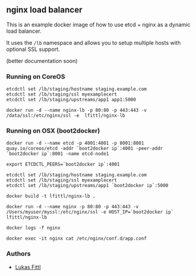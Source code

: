 ## nginx load balancer

This is an example docker image of how to use etcd + nginx as a dynamic load balancer.

It uses the `/lb` namespace and allows you to setup multiple hosts with optional SSL support.

(better documentation soon)

### Running on CoreOS

```
etcdctl set /lb/staging/hostname staging.example.com
etcdctl set /lb/staging/ssl myexamplecert
etcdctl set /lb/staging/upstreams/app1 app1:5000

docker run -d --name nginx-lb -p 80:80 -p 443:443 -v /data/ssl:/etc/nginx/ssl -e  lfittl/nginx-lb
```

### Running on OSX (boot2docker)

```
docker run -d --name etcd -p 4001:4001 -p 8001:8001 quay.io/coreos/etcd -addr `boot2docker ip`:4001 -peer-addr `boot2docker ip`:8001 -name etcd-node1

export ETCDCTL_PEERS=`boot2docker ip`:4001

etcdctl set /lb/staging/hostname staging.example.com
etcdctl set /lb/staging/ssl myexamplecert
etcdctl set /lb/staging/upstreams/app1 `boot2docker ip`:5000

docker build -t lfittl/nginx-lb .

docker run -d --name nginx -p 80:80 -p 443:443 -v /Users/myuser/myssl:/etc/nginx/ssl -e HOST_IP=`boot2docker ip` lfittl/nginx-lb

docker logs -f nginx

docker exec -it nginx cat /etc/nginx/conf.d/app.conf
```

### Authors

* [Lukas Fittl](https://github.com/lfittl)
